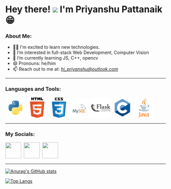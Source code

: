 # Hey there! <img src="https://c.tenor.com/Wx9IEmZZXSoAAAAi/hi.gif" width="40"> I'm Priyanshu Pattanaik😁



### About Me:
- 👨‍💻 I'm excited to learn new technologies.
- 🔭 I’m interested in full-stack Web Development, Computer Vision
- 🌱 I’m currently learning JS, C++, opencv
- 😄 Pronouns: he/him
- 📫 Reach out to me at: <i>hi_priyanshu@outlook.com</i>
<hr>

### Languages and Tools:
<a href="https://www.python.org/" target="_blank"><img height="64" width="64" src="https://raw.githubusercontent.com/github/explore/80688e429a7d4ef2fca1e82350fe8e3517d3494d/topics/python/python.png" /></a>   <a href="https://developer.mozilla.org/en-US/docs/Web/HTML" target="_blank"><img height="64" width="64" src="https://raw.githubusercontent.com/github/explore/80688e429a7d4ef2fca1e82350fe8e3517d3494d/topics/html/html.png" /></a>   <a href="https://developer.mozilla.org/en-US/docs/Web/CSS" target="_blank"><img height="64" width="64" src="https://raw.githubusercontent.com/github/explore/80688e429a7d4ef2fca1e82350fe8e3517d3494d/topics/css/css.png" /></a>   <a href="https://www.mysql.com/" target="_blank"><img height="60" width="60" src="https://raw.githubusercontent.com/github/explore/80688e429a7d4ef2fca1e82350fe8e3517d3494d/topics/mysql/mysql.png" /></a>   <a href="https://flask.palletsprojects.com/en/2.0.x/" target="_blank"><img height="64" width="64" src="https://raw.githubusercontent.com/github/explore/80688e429a7d4ef2fca1e82350fe8e3517d3494d/topics/flask/flask.png" /></a>   <a href="https://www.geeksforgeeks.org/c-programming-language/" target="_blank"><img height="64" width="64" src="https://raw.githubusercontent.com/github/explore/f3e22f0dca2be955676bc70d6214b95b13354ee8/topics/c/c.png" /></a>   <a href="https://www.java.com/en/" target="_blank"><img height="64" width="64" src="https://raw.githubusercontent.com/github/explore/5b3600551e122a3277c2c5368af2ad5725ffa9a1/topics/java/java.png" /></a>
<hr>

### My Socials:
<a href="https://www.instagram.com/_priyanshu1011/" target="_blank"><img height="50" width="50" src="https://upload.wikimedia.org/wikipedia/commons/thumb/a/a5/Instagram_icon.png/40px-Instagram_icon.png" /></a>&nbsp;&nbsp;<a href="https://www.linkedin.com/in/priyanshu-pattanaik/" target="_blank"><img height="50" width="50" src="https://cdn-icons-png.flaticon.com/64/174/174857.png" /></a>&nbsp;&nbsp;<a href="https://twitter.com/Priyanshu_1011" target="_blank"><img height="50" width="50" src="https://www.iconpacks.net/icons/2/free-twitter-logo-icon-2429-thumb.png" /></a>
<hr>

[![Anurag's GitHub stats](https://github-readme-stats.vercel.app/api?username=Priyanshu1011&count_private=true&show_icons=true&theme=tokyonight&include_all_commits=true)](https://github.com/anuraghazra/github-readme-stats)

[![Top Langs](https://github-readme-stats.vercel.app/api/top-langs/?username=Priyanshu1011&layout=compact&theme=tokyonight)](https://github.com/anuraghazra/github-readme-stats)

